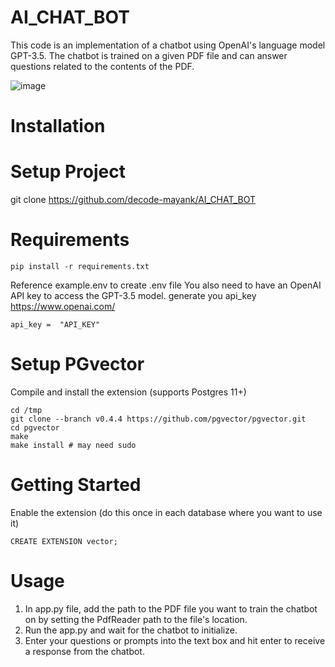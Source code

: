 # AI_CHAT_BOT

This code is an implementation of a chatbot using OpenAI's language model GPT-3.5. The chatbot is trained on a given PDF file and can answer questions related to the contents of the PDF.

![image](https://github.com/decode-mayank/AI_CHAT_BOT/assets/134999232/1096381b-7bba-4708-936f-401c82a8b68b)




# Installation

# Setup Project
   git clone https://github.com/decode-mayank/AI_CHAT_BOT
	
# Requirements

	pip install -r requirements.txt

Reference example.env to create .env file
You also need to have an OpenAI API key to access the GPT-3.5 model.
generate you api_key  https://www.openai.com/ 

	api_key =  "API_KEY"
	
# Setup PGvector
  
 Compile and install the extension (supports Postgres 11+)

	cd /tmp
	git clone --branch v0.4.4 https://github.com/pgvector/pgvector.git
	cd pgvector
	make
	make install # may need sudo

# Getting Started

Enable the extension (do this once in each database where you want to use it)
	
	CREATE EXTENSION vector;

# Usage

1. In app.py file, add the path to the PDF file you want to train the chatbot on by setting the PdfReader path to the file's location.
2. Run the app.py and wait for the chatbot to initialize.
3. Enter your questions or prompts into the text box and hit enter to receive a response from the chatbot.
